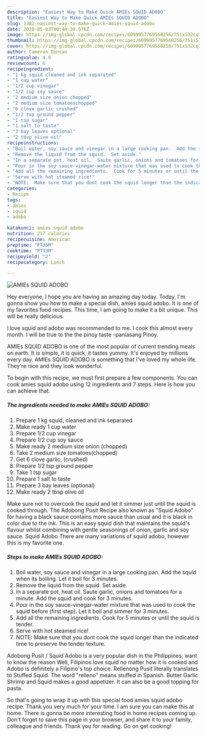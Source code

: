 ```yaml
---
description: "Easiest Way to Make Quick AMIEs SQUID ADOBO"
title: "Easiest Way to Make Quick AMIEs SQUID ADOBO"
slug: 1382-easiest-way-to-make-quick-amies-squid-adobo
date: 2020-05-03T00:40:39.576Z
image: https://img-global.cpcdn.com/recipes/6099957769568256/751x532cq70/amies-squid-adobo-recipe-main-photo.jpg
thumbnail: https://img-global.cpcdn.com/recipes/6099957769568256/751x532cq70/amies-squid-adobo-recipe-main-photo.jpg
cover: https://img-global.cpcdn.com/recipes/6099957769568256/751x532cq70/amies-squid-adobo-recipe-main-photo.jpg
author: Cameron Duncan
ratingvalue: 4.9
reviewcount: 6
recipeingredient:
- "1 kg squid cleaned and ink separated"
- "1 cup water"
- "1/2 cup vinegar"
- "1/2 cup soy sauce"
- "2 medium size onion chopped"
- "2 medium size tomatoeschopped"
- "6 clove garlic crushed"
- "1/2 tsp ground pepper"
- "1 tsp sugar"
- "1 salt to taste"
- "3 bay leaves optional"
- "2 tbsp olive oil"
recipeinstructions:
- "Boil water, soy sauce and vinegar in a large cooking pan.  Add the squid when its boiling.  Let it boil for 3 minutes."
- "Remove the liquid from the squid.  Set aside."
- "In a separate pot, heat oil.  Saute garlic, onions and tomatoes for a minute.  Add the squid and cook for 3 minutes."
- "Pour in the soy sauce-vinegar-water mixture that was used to cook the squid before (first step).  Let it boil and simmer for 3 minutes."
- "Add all the remaining ingredients.  Cook for 5 minutes or until the squid is tender."
- "Serve with hot steamed rice!"
- "NOTE:  Make sure that you dont cook the squid longer than the indicated time to preserve the tender texture."
categories:
- Recipe
tags:
- amies
- squid
- adobo

katakunci: amies squid adobo 
nutrition: 217 calories
recipecuisine: American
preptime: "PT35M"
cooktime: "PT33M"
recipeyield: "2"
recipecategory: Lunch

---
```



![AMIEs SQUID ADOBO](https://img-global.cpcdn.com/recipes/6099957769568256/751x532cq70/amies-squid-adobo-recipe-main-photo.jpg)

Hey everyone, I hope you are having an amazing day today. Today, I'm gonna show you how to make a special dish, amies squid adobo. It is one of my favorites food recipes. This time, I am going to make it a bit unique. This will be really delicious.

I love squid and adobo was recommended to me. I cook this almost every month. I will be true to the the pinoy taste -panlasang Pinoy.

AMIEs SQUID ADOBO is one of the most popular of current trending meals on earth. It is simple, it is quick, it tastes yummy. It's enjoyed by millions every day. AMIEs SQUID ADOBO is something that I've loved my whole life. They're nice and they look wonderful.


To begin with this recipe, we must first prepare a few components. You can cook amies squid adobo using 12 ingredients and 7 steps. Here is how you can achieve that.

<!--inarticleads1-->

##### The ingredients needed to make AMIEs SQUID ADOBO:

1. Prepare 1 kg squid, cleaned and ink separated
1. Make ready 1 cup water
1. Prepare 1/2 cup vinegar
1. Prepare 1/2 cup soy sauce
1. Make ready 2 medium size onion (chopped)
1. Take 2 medium size tomatoes(chopped)
1. Get 6 clove garlic, (crushed)
1. Prepare 1/2 tsp ground pepper
1. Take 1 tsp sugar
1. Prepare 1 salt to taste
1. Prepare 3 bay leaves (optional)
1. Make ready 2 tbsp olive oil


Make sure not to overcook the squid and let it simmer just until the squid is cooked through. The Adobong Pusit Recipe also known as &#34;Squid Adobo&#34; for having a black sauce contains more sauce than usual and it is black in color due to the ink. This is an easy squid dish that maintains the squid&#39;s flavour whilst combining with gentle seasonings of onion, garlic and soy sauce. Squid Adobo There are many variations of squid adobo, however this is my favorite one. 

<!--inarticleads2-->

##### Steps to make AMIEs SQUID ADOBO:

1. Boil water, soy sauce and vinegar in a large cooking pan.  Add the squid when its boiling.  Let it boil for 3 minutes.
1. Remove the liquid from the squid.  Set aside.
1. In a separate pot, heat oil.  Saute garlic, onions and tomatoes for a minute.  Add the squid and cook for 3 minutes.
1. Pour in the soy sauce-vinegar-water mixture that was used to cook the squid before (first step).  Let it boil and simmer for 3 minutes.
1. Add all the remaining ingredients.  Cook for 5 minutes or until the squid is tender.
1. Serve with hot steamed rice!
1. NOTE:  Make sure that you dont cook the squid longer than the indicated time to preserve the tender texture.


Adobong Pusit / Squid Adobo is a very popular dish in the Philippines; want to know the reason Well, Filipinos love squid no matter how it is cooked and Adobo is definitely a Filipino&#39;s top choice. Rellenong Pusit literally translates to Stuffed Squid. The word &#34;relleno&#34; means stuffed in Spanish. Butter Garlic Shrimp and Squid makes a good appetizer. It can also be a good topping for pasta. 

So that's going to wrap it up with this special food amies squid adobo recipe. Thank you very much for your time. I am sure you can make this at home. There is gonna be more interesting food in home recipes coming up. Don't forget to save this page in your browser, and share it to your family, colleague and friends. Thank you for reading. Go on get cooking!
